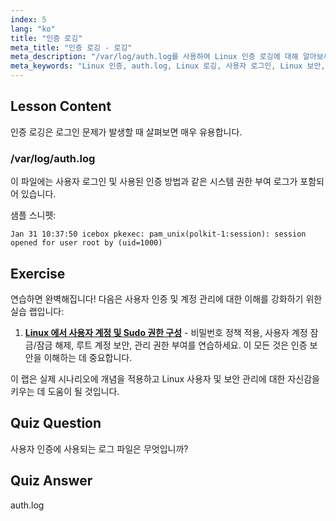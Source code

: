 ```yaml
---
index: 5
lang: "ko"
title: "인증 로깅"
meta_title: "인증 로깅 - 로깅"
meta_description: "/var/log/auth.log를 사용하여 Linux 인증 로깅에 대해 알아보세요. 이 필수 가이드를 통해 사용자 로그인 및 액세스 문제를 이해하고 해결하세요."
meta_keywords: "Linux 인증, auth.log, Linux 로깅, 사용자 로그인, Linux 보안, 초보자, 튜토리얼, 가이드"
---
```


## Lesson Content

인증 로깅은 로그인 문제가 발생할 때 살펴보면 매우 유용합니다.

### /var/log/auth.log

이 파일에는 사용자 로그인 및 사용된 인증 방법과 같은 시스템 권한 부여 로그가 포함되어 있습니다.

샘플 스니펫:

```plaintext
Jan 31 10:37:50 icebox pkexec: pam_unix(polkit-1:session): session opened for user root by (uid=1000)
```

## Exercise

연습하면 완벽해집니다! 다음은 사용자 인증 및 계정 관리에 대한 이해를 강화하기 위한 실습 랩입니다:

1. **[Linux 에서 사용자 계정 및 Sudo 권한 구성](https://labex.io/ko/labs/comptia-configure-user-accounts-and-sudo-privileges-in-linux-590856)** - 비밀번호 정책 적용, 사용자 계정 잠금/잠금 해제, 루트 계정 보안, 관리 권한 부여를 연습하세요. 이 모든 것은 인증 보안을 이해하는 데 중요합니다.

이 랩은 실제 시나리오에 개념을 적용하고 Linux 사용자 및 보안 관리에 대한 자신감을 키우는 데 도움이 될 것입니다.

## Quiz Question

사용자 인증에 사용되는 로그 파일은 무엇입니까?

## Quiz Answer

auth.log
